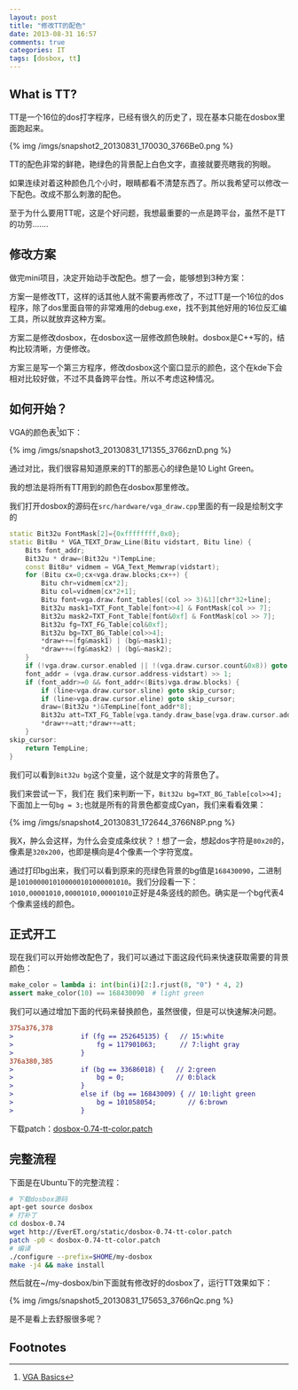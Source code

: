 ```yaml
---
layout: post
title: "修改TT的配色"
date: 2013-08-31 16:57
comments: true
categories: IT
tags: [dosbox, tt]
---
```


## What is TT?
TT是一个16位的dos打字程序，已经有很久的历史了，现在基本只能在dosbox里面跑起来。

{% img /imgs/snapshot2_20130831_170030_3766Be0.png %}

TT的配色非常的鲜艳，艳绿色的背景配上白色文字，直接就要亮瞎我的狗眼。

如果连续对着这种颜色几个小时，眼睛都看不清楚东西了。所以我希望可以修改一下配色。改成不那么刺激的配色。

<!-- more -->

至于为什么要用TT呢，这是个好问题，我想最重要的一点是跨平台，虽然不是TT的功劳.......

## 修改方案

做完mini项目，决定开始动手改配色。想了一会，能够想到3种方案：

方案一是修改TT，这样的话其他人就不需要再修改了，不过TT是一个16位的dos程序，除了dos里面自带的非常难用的debug.exe，找不到其他好用的16位反汇编工具，所以就放弃这种方案。

方案二是修改dosbox，在dosbox这一层修改颜色映射。dosbox是C++写的，结构比较清晰，方便修改。

方案三是写一个第三方程序，修改dosbox这个窗口显示的颜色，这个在kde下会相对比较好做，不过不具备跨平台性。所以不考虑这种情况。

## 如何开始？

VGA的颜色表[^1]如下：

{% img /imgs/snapshot3_20130831_171355_3766znD.png %}

通过对比，我们很容易知道原来的TT的那恶心的绿色是10 Light Green。

我的想法是将所有TT用到的颜色在dosbox那里修改。

我们打开dosbox的源码在`src/hardware/vga_draw.cpp`里面的有一段是绘制文字的

``` cpp
static Bit32u FontMask[2]={0xffffffff,0x0};
static Bit8u * VGA_TEXT_Draw_Line(Bitu vidstart, Bitu line) {
    Bits font_addr;
    Bit32u * draw=(Bit32u *)TempLine;
    const Bit8u* vidmem = VGA_Text_Memwrap(vidstart);
    for (Bitu cx=0;cx<vga.draw.blocks;cx++) {
        Bitu chr=vidmem[cx*2];
        Bitu col=vidmem[cx*2+1];
        Bitu font=vga.draw.font_tables[(col >> 3)&1][chr*32+line];
        Bit32u mask1=TXT_Font_Table[font>>4] & FontMask[col >> 7];
        Bit32u mask2=TXT_Font_Table[font&0xf] & FontMask[col >> 7];
        Bit32u fg=TXT_FG_Table[col&0xf];
        Bit32u bg=TXT_BG_Table[col>>4];
        *draw++=(fg&mask1) | (bg&~mask1);
        *draw++=(fg&mask2) | (bg&~mask2);
    }
    if (!vga.draw.cursor.enabled || !(vga.draw.cursor.count&0x8)) goto skip_cursor;
    font_addr = (vga.draw.cursor.address-vidstart) >> 1;
    if (font_addr>=0 && font_addr<(Bits)vga.draw.blocks) {
        if (line<vga.draw.cursor.sline) goto skip_cursor;
        if (line>vga.draw.cursor.eline) goto skip_cursor;
        draw=(Bit32u *)&TempLine[font_addr*8];
        Bit32u att=TXT_FG_Table[vga.tandy.draw_base[vga.draw.cursor.address+1]&0xf];
        *draw++=att;*draw++=att;
    }
skip_cursor:
    return TempLine;
}
```
我们可以看到`Bit32u bg`这个变量，这个就是文字的背景色了。

我们来尝试一下，我们在
我们来判断一下，`Bit32u bg=TXT_BG_Table[col>>4];`下面加上一句`bg = 3;`也就是所有的背景色都变成Cyan，我们来看看效果：

{% img /imgs/snapshot4_20130831_172644_3766N8P.png %}

我X，肿么会这样，为什么会变成条纹状？！想了一会，想起dos字符是`80x20`的，像素是`320x200`，也即是横向是4个像素一个字符宽度。

通过打印bg出来，我们可以看到原来的亮绿色背景的bg值是`168430090`，二进制是`1010000010100000101000001010`。我们分段看一下： `1010,00001010,00001010,00001010`正好是4条竖线的颜色。确实是一个bg代表4个像素竖线的颜色。

## 正式开工

现在我们可以开始修改配色了，我们可以通过下面这段代码来快速获取需要的背景颜色：

``` python
make_color = lambda i: int(bin(i)[2:].rjust(8, "0") * 4, 2)
assert make_color(10) == 168430090  # light green
```

我们可以通过增加下面的代码来替换颜色，虽然很傻，但是可以快速解决问题。

``` diff
375a376,378
>                 if (fg == 252645135) {   // 15:white
>                     fg = 117901063;      // 7:light gray
>                 }
376a380,385
>                 if (bg == 33686018) {   // 2:green
>                     bg = 0;             // 0:black
>                 }
>                 else if (bg == 16843009) { // 10:light green
>                     bg = 101058054;        // 6:brown
>                 }
```

下载patch：[dosbox-0.74-tt-color.patch](/static/dosbox-0.74-tt-color.patch )

## 完整流程

下面是在Ubuntu下的完整流程：

``` bash
# 下载dosbox源码
apt-get source dosbox
# 打补丁
cd dosbox-0.74
wget http://EverET.org/static/dosbox-0.74-tt-color.patch
patch -p0 < dosbox-0.74-tt-color.patch
# 编译
./configure --prefix=$HOME/my-dosbox
make -j4 && make install
```

然后就在~/my-dosbox/bin下面就有修改好的dosbox了，运行TT效果如下：

{% img /imgs/snapshot5_20130831_175653_3766nQc.png %}

是不是看上去舒服很多呢？

## Footnotes

[^1]: [VGA Basics](http://www.brackeen.com/vga/basics.html )

